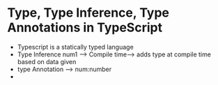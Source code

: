 # Type, Type Inference, Type Annotations in TypeScript

- Typescript is a statically typed language
- Type Inference num1 --> Compile time--> adds type at compile time based on data given
- type Annotation --> num:number
- 